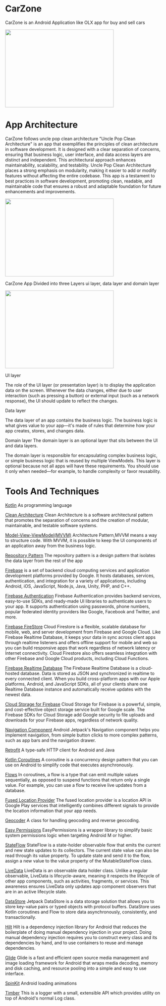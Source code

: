 # CarZone
CarZone is an Android Application like OLX app for buy and sell cars

<img src="https://github.com/ahmedkhalifa14/ShopApp/assets/87338764/cc2c83a0-dc2d-48fd-b151-511a85528911" width ="350" height="250">

# App Architecture
CarZone follows uncle pop clean architecture
"Uncle Pop Clean Architecture" is an app that exemplifies the principles of clean architecture in software development. It is designed with a clear separation of concerns, ensuring that business logic, user interface, and data access layers are distinct and independent. This architectural approach enhances maintainability, scalability, and testability. Uncle Pop Clean Architecture places a strong emphasis on modularity, making it easier to add or modify features without affecting the entire codebase. This app is a testament to best practices in software development, promoting clean, readable, and maintainable code that ensures a robust and adaptable foundation for future enhancements and improvements.

<img src="https://github.com/ahmedkhalifa14/ShopApp/assets/87338764/de5690e7-6532-4cd2-a501-64752a746b7e" width ="350" height="250">

CarZone App Divided into three Layers 
ui layer, data layer and domain layer

<img src="https://github.com/ahmedkhalifa14/ShopApp/assets/87338764/133967e9-4399-4cfe-a4ec-21950802f12d" width ="350" height="250">

UI layer

The role of the UI layer (or presentation layer) is to display the application data on the screen. Whenever the data changes, either due to user interaction (such as pressing a button) or external input (such as a network response), the UI should update to reflect the changes.

Data layer

The data layer of an app contains the business logic. The business logic is what gives value to your app—it's made of rules that determine how your app creates, stores, and changes data.

Domain layer
The domain layer is an optional layer that sits between the UI and data layers.

The domain layer is responsible for encapsulating complex business logic, or simple business logic that is reused by multiple ViewModels. This layer is optional because not all apps will have these requirements. You should use it only when needed—for example, to handle complexity or favor reusability.

# Tools And Techniques
[Kotlin](https://kotlinlang.org/) As programming language

[Clean Architecture](https://developer.android.com/topic/architecture) Clean Architecture is a software architectural pattern that promotes the separation of concerns and the creation of modular, maintainable, and testable software systems.

[Model-View-ViewModel(MVVM)](https://developer.android.com/topic/architecture) Architecture Pattern,MVVM means a way to structure code. With MVVM, it is possible to keep the UI components of an application away from the business logic.

[Repository Pattern](https://developer.android.com/codelabs/basic-android-kotlin-training-repository-pattern#3) The repository pattern is a design pattern that isolates the data layer from the rest of the app

[Firebase](https://firebase.google.com/docs/android/setup?authuser=0&hl=en) is a set of backend cloud computing services and application development platforms provided by Google. It hosts databases, services, authentication, and integration for a variety of applications, including Android, iOS, JavaScript, Node.js, Java, Unity, PHP, and C++.

[Firebase Authentication](https://firebase.google.com/docs/auth) Firebase Authentication provides backend services, easy-to-use SDKs, and ready-made UI libraries to authenticate users to your app. It supports authentication using passwords, phone numbers, popular federated identity providers like Google, Facebook and Twitter, and more.

[Firebase FireStore](https://firebase.google.com/docs/firestore) Cloud Firestore is a flexible, scalable database for mobile, web, and server development from Firebase and Google Cloud. Like Firebase Realtime Database, it keeps your data in sync across client apps through realtime listeners and offers offline support for mobile and web so you can build responsive apps that work regardless of network latency or Internet connectivity. Cloud Firestore also offers seamless integration with other Firebase and Google Cloud products, including Cloud Functions.

[Firebase Realtime Database](https://firebase.google.com/docs/database) The Firebase Realtime Database is a cloud-hosted database. Data is stored as JSON and synchronized in realtime to every connected client. When you build cross-platform apps with our Apple platforms, Android, and JavaScript SDKs, all of your clients share one Realtime Database instance and automatically receive updates with the newest data.

[Cloud Storage for Firebase](https://firebase.google.com/docs/storage) Cloud Storage for Firebase is a powerful, simple, and cost-effective object storage service built for Google scale. The Firebase SDKs for Cloud Storage add Google security to file uploads and downloads for your Firebase apps, regardless of network quality.

[Navigation Component](https://developer.android.com/guide/navigation/navigation-getting-started) Android Jetpack's Navigation component helps you implement navigation, from simple button clicks to more complex patterns, such as app bars and the navigation drawer. 

[Retrofit](https://square.github.io/retrofit/) A type-safe HTTP client for Android and Java

[Kotlin Coroutines](https://developer.android.com/kotlin/coroutines) A coroutine is a concurrency design pattern that you can use on Android to simplify code that executes asynchronously. 

[Flows](https://developer.android.com/kotlin/flow) In coroutines, a flow is a type that can emit multiple values sequentially, as opposed to suspend functions that return only a single value. For example, you can use a flow to receive live updates from a database.

[Fused Location Provider](https://developer.android.com/training/location/retrieve-current.html) The fused location provider is a location API in Google Play services that intelligently combines different signals to provide the location information that your app needs.

[Geocoder](https://developer.android.com/reference/android/location/Geocoder) A class for handling geocoding and reverse geocoding.

[Easy Permissions](https://github.com/vmadalin/easypermissions-ktx) EasyPermissions is a wrapper library to simplify basic system permissions logic when targeting Android M or higher.

[StateFlow](https://developer.android.com/kotlin/flow/stateflow-and-sharedflow)  StateFlow is a state-holder observable flow that emits the current and new state updates to its collectors. The current state value can also be read through its value property. To update state and send it to the flow, assign a new value to the value property of the MutableStateFlow class.

[LiveData](https://developer.android.com/topic/libraries/architecture/livedata) LiveData is an observable data holder class. Unlike a regular observable, LiveData is lifecycle-aware, meaning it respects the lifecycle of other app components, such as activities, fragments, or services. This awareness ensures LiveData only updates app component observers that are in an active lifecycle state.

[DataStore](https://developer.android.com/topic/libraries/architecture/datastore) Jetpack DataStore is a data storage solution that allows you to store key-value pairs or typed objects with protocol buffers. DataStore uses Kotlin coroutines and Flow to store data asynchronously, consistently, and transactionally.

[Hilt](https://developer.android.com/training/dependency-injection/hilt-android)  Hilt is a dependency injection library for Android that reduces the boilerplate of doing manual dependency injection in your project. Doing manual dependency injection requires you to construct every class and its dependencies by hand, and to use containers to reuse and manage dependencies.

[Glide](https://github.com/bumptech/glide) Glide is a fast and efficient open source media management and image loading framework for Android that wraps media decoding, memory and disk caching, and resource pooling into a simple and easy to use interface. 

[SpinKit](https://github.com/ybq/Android-SpinKit) Android loading animations

[Timber](https://github.com/JakeWharton/timber) This is a logger with a small, extensible API which provides utility on top of Android's normal Log class.
